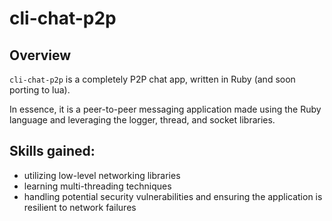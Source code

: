 # cli-chat-p2p

## Overview

`cli-chat-p2p` is a completely P2P chat app, written in Ruby (and soon porting to lua). 

In essence, it is a peer-to-peer messaging application made using the Ruby language and leveraging the logger, thread, and socket libraries. 

## Skills gained:

 - utilizing low-level networking libraries 
 - learning multi-threading techniques
 - handling potential security vulnerabilities and ensuring the application is resilient to network failures


